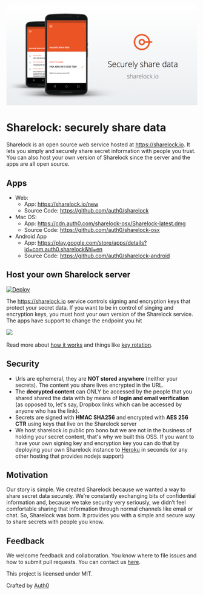 <img src="https://raw.githubusercontent.com/auth0/sharelock/master/public/share/facebook-1200-630.png?cached" />

Sharelock: securely share data
===

Sharelock is an open source web service hosted at https://sharelock.io. It lets you simply and securely share secret information with people you trust. You can also host your own version of Sharelock since the server and the apps are all open source.

## Apps

* Web: 
  * App: <https://sharelock.io/new> 
  * Source Code: <https://github.com/auth0/sharelock>
* Mac OS: 
  * App: <https://cdn.auth0.com/sharelock-osx/Sharelock-latest.dmg>
  * Source Code: <https://github.com/auth0/sharelock-osx>
* Android App
  * App: <https://play.google.com/store/apps/details?id=com.auth0.sharelock&hl=en>
  * Source Code: <https://github.com/auth0/sharelock-android>

## Host your own Sharelock server

[![Deploy](https://www.herokucdn.com/deploy/button.png)](https://dashboard.heroku.com/new?template=https%3A%2F%2Fgithub.com%2Fauth0%2Fsharelock)

The https://sharelock.io service controls signing and encryption keys that protect your secret data. If you want to be in control of singing and encryption keys, you must host your own version of the Sharelock service. The apps have support to change the endpoint you hit

![](https://www.dropbox.com/s/7y0d6u5kmdz01ew/Screenshot%202015-02-25%2017.17.40.png?dl=1)

Read more about [how it works](https://github.com/auth0/sharelock/wiki#how-it-works) and things like [key rotation](https://github.com/auth0/sharelock/wiki#key-management).

## Security

* Urls are ephemeral, they are **NOT stored anywhere** (neither your secrets). The content you share lives encrypted in the URL.
* The **decrypted content** can ONLY be accessed by the people that you shared shared the data with by means of **login and email verification** (as opposed to, let's say, Dropbox links which can be accessed by anyone who has the link).
* Secrets are signed with **HMAC SHA256** and encrypted with **AES 256 CTR** using keys that live on the Sharelock server
* We host sharelock.io public pro bono but we are not in the business of holding your secret content, that's why we built this OSS. If you want to have your own signing key and encryption key you can do that by deploying your own Sharelock instance to [Heroku](https://dashboard.heroku.com/new?template=https%3A%2F%2Fgithub.com%2Fauth0%2Fsharelock) in seconds (or any other hosting that provides nodejs support)

## Motivation

Our story is simple. We created Sharelock because we wanted a way to share secret data securely. We’re constantly exchanging bits of confidential information and, because we take security very seriously, we didn’t feel comfortable sharing that information through normal channels like email or chat.
So, Sharelock was born. It provides you with a simple and secure way to share secrets with people you know.

## Feedback

We welcome feedback and collaboration. You know where to file issues and how to submit pull requests. You can contact us [here](https://auth0.com/support).

This project is licensed under MIT.

Crafted by [Auth0](https://auth0.com)
